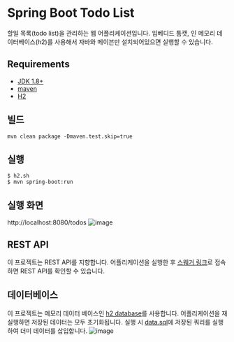 # Spring Boot Todo List
할일 목록(todo list)을 관리하는 웹 어플리케이션입니다.
임베디드 톰캣, 인 메모리 데이터베이스(h2)를 사용해서 자바와 메이븐만 설치되어있으면 실행할 수 있습니다.

## Requirements
- [JDK 1.8+](https://www.oracle.com/technetwork/java/javase/downloads/jdk8-downloads-2133151.html)
- [maven](https://maven.apache.org)
- [H2](https://www.h2database.com/html/main.html)

## 빌드
```
mvn clean package -Dmaven.test.skip=true
```

## 실행
```
$ h2.sh
$ mvn spring-boot:run
```

## 실행 화면
http://localhost:8080/todos
![image](https://user-images.githubusercontent.com/12438898/52912007-c5951d80-32ee-11e9-916c-39c83d406096.png)

## REST API
이 프로젝트는 REST API를 지향합니다. 어플리케이션을 실행한 후 [스웨거 링크](http://localhost:8080/swagger-ui.html#/to-do-list-controller)로 접속하면 REST API를 확인할 수 있습니다.

## 데이터베이스
이 프로젝트는 메모리 데이터 베이스인 [h2 database](http://www.h2database.com/html/main.html)를 사용합니다. 어플리케이션을 재실행하면 저장된 데이터는 모두 초기화됩니다. 실행 시 [data.sql](https://github.com/yoonje/spring-boot-todo-list/blob/master/src/main/resources/data.sql)에 저장된 쿼리를 실행하여 더미 데이터를 삽입합니다.
![image](https://user-images.githubusercontent.com/12438898/52914598-b8d3f200-330d-11e9-803f-077837b0ac45.png)
